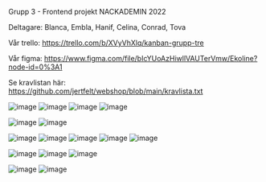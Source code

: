 Grupp 3 - Frontend projekt NACKADEMIN 2022

Deltagare:
Blanca, Embla, Hanif, Celina, Conrad, Tova 


Vår trello:
https://trello.com/b/XVyVhXlq/kanban-grupp-tre

Vår figma: 
https://www.figma.com/file/bIcYUoAzHiwllVAUTerVmw/Ekoline?node-id=0%3A1

Se kravlistan här:
https://github.com/jertfelt/webshop/blob/main/kravlista.txt

![image](https://user-images.githubusercontent.com/30622818/155895907-8355aece-4f7f-40bd-9fb3-47173ec07e26.png)
![image](https://user-images.githubusercontent.com/30622818/155895934-56b7734d-8e1a-4c8c-997e-58a814da94bd.png)
![image](https://user-images.githubusercontent.com/30622818/155897271-1b3c524e-a8a4-496e-a970-e404d8c7dd48.png)
![image](https://user-images.githubusercontent.com/30622818/155897280-c769e480-2133-4b7a-a085-f39740d98448.png)

![image](https://user-images.githubusercontent.com/30622818/155897285-b0f86258-2f07-49d5-87b9-ae8ea8a64627.png)
![image](https://user-images.githubusercontent.com/30622818/155897298-20845b4d-7224-4654-bab8-0649a83a7852.png)

![image](https://user-images.githubusercontent.com/30622818/155897313-3370b229-df2d-4cbc-92c1-3ca3b8e4ebdd.png)
![image](https://user-images.githubusercontent.com/30622818/155897321-a1ae38e5-519d-48d0-ba7d-f3a690d59378.png)
![image](https://user-images.githubusercontent.com/30622818/155897335-0206b6d3-b870-42d5-aa9c-0a53860518d8.png)
![image](https://user-images.githubusercontent.com/30622818/155897432-727bd8eb-6a3a-4ef5-aa41-bbab07381d7d.png)
![image](https://user-images.githubusercontent.com/30622818/155897464-b7d1264c-d2bb-409d-80de-bf83355bb8e9.png)

![image](https://user-images.githubusercontent.com/30622818/155897469-75264aac-b868-4161-86d0-661175a860dd.png)
![image](https://user-images.githubusercontent.com/30622818/155897475-d3e22e03-e88c-4fea-bd47-574763a1568c.png)
![image](https://user-images.githubusercontent.com/30622818/155897484-24b6c7f0-af4a-4603-8932-80eb92363cd2.png)

![image](https://user-images.githubusercontent.com/30622818/155897556-62ce9cda-4be8-4594-ad80-adce87a1ee4c.png)
![image](https://user-images.githubusercontent.com/30622818/156028766-fcf25760-f310-4cd4-8c45-acd2530e6eea.png)


